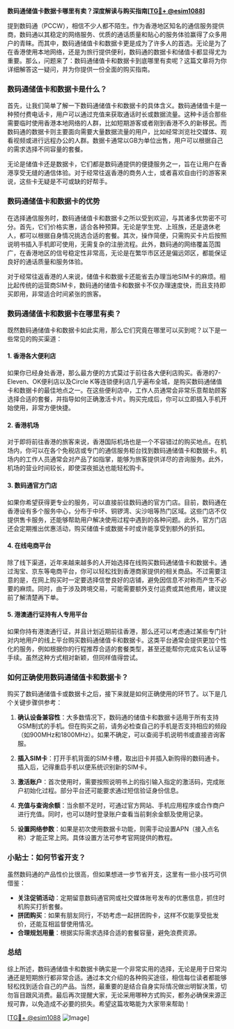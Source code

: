 **数码通储值卡数据卡哪里有卖？深度解读与购买指南[[TG💪+ @esim1088](https://t.me/s/esim1088)]**

提到数码通（PCCW），相信不少人都不陌生。作为香港地区知名的通信服务提供商，数码通以其稳定的网络服务、优质的通话质量和贴心的服务体验赢得了众多用户的青睐。而其中，数码通储值卡和数据卡更是成为了许多人的首选。无论是为了在香港使用本地网络，还是为旅行提供便利，数码通的数据卡和储值卡都显得尤为重要。那么，问题来了：数码通储值卡和数据卡到底哪里有卖呢？这篇文章将为你详细解答这一疑问，并为你提供一份全面的购买指南。

### 数码通储值卡和数据卡是什么？

首先，让我们简单了解一下数码通储值卡和数据卡的具体含义。数码通储值卡是一种预付费电话卡，用户可以通过充值来获取通话时长或数据流量。这种卡适合那些需要临时使用香港本地网络的人群，比如短期游客或者刚到香港不久的新移民。而数码通的数据卡则主要面向需要大量数据流量的用户，比如经常浏览社交媒体、观看视频或进行远程办公的人群。数据卡通常以GB为单位出售，用户可以根据自己的需求选择不同容量的套餐。

无论是储值卡还是数据卡，它们都是数码通提供的便捷服务之一，旨在让用户在香港享受无缝的通信体验。对于经常往返香港的商务人士，或者喜欢自由行的游客来说，这些卡无疑是不可或缺的好帮手。

### 数码通储值卡和数据卡的优势

在选择通信服务时，数码通储值卡和数据卡之所以受到欢迎，与其诸多优势密不可分。首先，它们价格实惠，适合各种预算。无论是学生党、上班族，还是退休老人，都可以根据自身情况挑选合适的套餐。其次，操作简便，只需购买卡片后按照说明书插入手机即可使用，无需复杂的注册流程。此外，数码通的网络覆盖范围广，在香港地区的信号稳定性非常高，无论是在繁华市区还是偏远郊区，都能保证良好的通话质量和服务体验。

对于经常往返香港的人来说，储值卡和数据卡还能省去办理当地SIM卡的麻烦。相比起传统的运营商SIM卡，数码通的储值卡和数据卡不仅办理速度快，而且支持即买即用，非常适合时间紧张的旅客。

### 数码通储值卡和数据卡在哪里有卖？

既然数码通储值卡和数据卡如此实用，那么它们究竟在哪里可以买到呢？以下是一些常见的购买渠道：

#### 1. 香港各大便利店
如果你已经身处香港，那么最方便的方式莫过于前往各大便利店购买。香港的7-Eleven、OK便利店以及Circle K等连锁便利店几乎遍布全城，是购买数码通储值卡和数据卡的最佳地点之一。在这些便利店中，工作人员通常会非常乐意帮助顾客选择合适的套餐，并指导如何正确激活卡片。购买完成后，你可以立即插入手机开始使用，非常方便快捷。

#### 2. 香港机场
对于即将前往香港的旅客来说，香港国际机场也是一个不容错过的购买地点。在机场内，你可以在各个免税店或专门的通信服务柜台找到数码通储值卡和数据卡。机场内的工作人员通常会对产品了如指掌，能够为旅客提供详尽的咨询服务。此外，机场的营业时间较长，即使深夜抵达也能轻松购卡。

#### 3. 数码通官方门店
如果你希望获得更专业的服务，可以直接前往数码通的官方门店。目前，数码通在香港设有多个服务中心，分布于中环、铜锣湾、尖沙咀等热门区域。这些门店不仅提供售卡服务，还能够帮助用户解决使用过程中遇到的各种问题。此外，官方门店还会定期推出优惠活动，购买储值卡或数据卡时或许能享受到额外的折扣。

#### 4. 在线电商平台
除了线下渠道，近年来越来越多的人开始选择在线购买数码通储值卡和数据卡。通过淘宝、京东等电商平台，你可以轻松找到香港商家提供的相关商品。不过需要注意的是，在网上购买时一定要选择信誉良好的店铺，避免因信息不对称而产生不必要的麻烦。同时，由于涉及跨境交易，可能需要额外支付运费或其他费用，建议提前了解清楚再下单。

#### 5. 港澳通行证持有人专用平台
如果你持有港澳通行证，并且计划近期前往香港，那么还可以考虑通过某些专门针对内地用户的线上平台购买数码通储值卡和数据卡。这类平台通常会提供更加个性化的服务，例如根据你的行程推荐合适的套餐类型，甚至还能帮你完成实名认证等手续。虽然这种方式相对新颖，但同样值得尝试。

### 如何正确使用数码通储值卡和数据卡？

购买了数码通储值卡或数据卡之后，接下来就是如何正确使用的环节了。以下是几个关键步骤供参考：

1. **确认设备兼容性**：大多数情况下，数码通的储值卡和数据卡适用于所有支持GSM制式的手机。但在购买之前，请务必检查自己的手机是否支持相应的频段（如900MHz和1800MHz）。如果不确定，可以查阅手机说明书或直接咨询客服。

2. **插入SIM卡**：打开手机背面的SIM卡槽，取出旧卡并插入新购得的数码通卡。插入后，记得重启手机以便系统识别新的SIM卡。

3. **激活账户**：首次使用时，需要按照说明书上的指引输入指定的激活码，完成账户初始化过程。部分平台还可能要求通过短信验证身份信息。

4. **充值与查询余额**：当余额不足时，可通过官方网站、手机应用程序或合作商户进行充值。同时，也可以随时登录账户查看当前剩余金额及使用记录。

5. **设置网络参数**：如果是初次使用数据卡功能，则需手动设置APN（接入点名称）才能正常上网。具体设置方法可参考官网提供的教程。

### 小贴士：如何节省开支？

虽然数码通的产品性价比很高，但如果想进一步节省开支，这里有一些小技巧可供借鉴：

- **关注促销活动**：定期留意数码通官网或社交媒体账号发布的优惠信息，抓住时机购买打折套餐。
- **拼团购买**：如果有朋友同行，不妨考虑一起拼团购卡，这样不仅能享受批发价，还能互相监督使用情况。
- **合理规划用量**：根据实际需求选择合适的套餐容量，避免浪费资源。

### 总结

综上所述，数码通储值卡和数据卡确实是一个非常实用的选择，无论是用于日常沟通还是短期旅行都非常合适。通过本文介绍的各种购买途径，相信每位读者都能够轻松找到适合自己的产品。当然，最重要的是结合自身实际情况做出明智决策，切勿盲目跟风消费。最后再次提醒大家，无论采用哪种方式购买，都务必确保来源正规可靠，以免造成不必要的损失。希望这篇攻略能为大家带来帮助！

[[TG💪+ @esim1088](https://t.me/s/esim1088) ![Image](https://i.postimg.cc/4NQfJmqS/Snipaste-2025-05-13-00-14-12.png)]